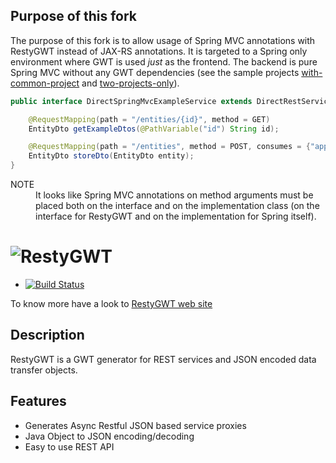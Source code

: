 Purpose of this fork
--------------------

The purpose of this fork is to allow usage of Spring MVC annotations with RestyGWT instead of JAX-RS annotations.
It is targeted to a Spring only environment where GWT is used *just* as the frontend.
The backend is pure Spring MVC without any GWT dependencies (see the sample projects [with-common-project](https://github.com/janScheible/resty-gwt-with-spring-mvc/tree/master/spring-boot-mvc-demo/with-common-project)  and [two-projects-only](https://github.com/janScheible/resty-gwt-with-spring-mvc/tree/master/spring-boot-mvc-demo/two-projects-only)).

```java
public interface DirectSpringMvcExampleService extends DirectRestService {

    @RequestMapping(path = "/entities/{id}", method = GET)
    EntityDto getExampleDtos(@PathVariable("id") String id);

    @RequestMapping(path = "/entities", method = POST, consumes = {"application/json"})
    EntityDto storeDto(EntityDto entity);
}
```

<dl>
  <dt>NOTE</dt>
  <dd>It looks like Spring MVC annotations on method arguments must be placed both on the interface and on the implementation class (on the interface for RestyGWT and on the implementation for Spring itself).</dd>
</dl>

![RestyGWT](http://resty-gwt.github.io/images/restygwt-logo.png)
==============

* [![Build Status](https://secure.travis-ci.org/resty-gwt/resty-gwt.png)](http://travis-ci.org/resty-gwt/resty-gwt)

To know more have a look to [RestyGWT web site](http://resty-gwt.github.io/)

Description
-----------

RestyGWT is a GWT generator for REST services and JSON encoded data transfer objects.

Features
--------

* Generates Async Restful JSON based service proxies
* Java Object to JSON encoding/decoding
* Easy to use REST API


